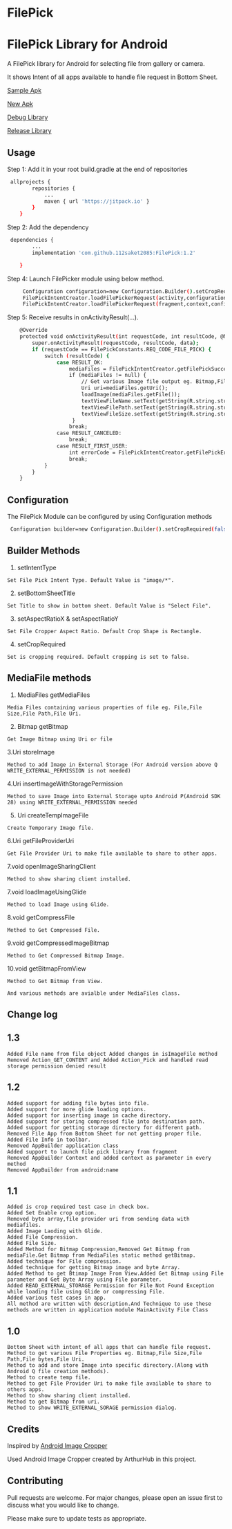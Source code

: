 # FilePick
# FilePick Library for Android


A FilePick library for Android for selecting file from gallery or camera.

It shows Intent of all apps available to handle file request in Bottom Sheet.

[Sample Apk](https://tinyurl.com/ur25czx)

[New Apk](https://tinyurl.com/yx2ohmbh)

[Debug Library](https://tinyurl.com/ujst2rn)

[Release Library](https://tinyurl.com/vu6k6an)



## Usage

Step 1: Add it in your root build.gradle at the end of repositories

```bash
 allprojects {
        repositories {
            ...
            maven { url 'https://jitpack.io' }
        }
    }
```

Step 2: Add the dependency

```bash
 dependencies {
        ...
       	implementation 'com.github.112saket2085:FilePick:1.2'

    }
```

Step 4: Launch FilePicker module using below method.
```bash
     Configuration configuration=new Configuration.Builder().setCropRequired(false).setAspectRatioX(1).setAspectRatioY(1).build();
     FilePickIntentCreator.loadFilePickerRequest(activity,configuration);
     FilePickIntentCreator.loadFilePickerRequest(fragment,context,configuration);

```

Step 5: Receive results in onActivityResult(...).

```bash
    @Override
    protected void onActivityResult(int requestCode, int resultCode, @Nullable Intent data) {
        super.onActivityResult(requestCode, resultCode, data);
        if (requestCode == FilePickConstants.REQ_CODE_FILE_PICK) {
            switch (resultCode) {
                case RESULT_OK:
                    mediaFiles = FilePickIntentCreator.getFilePickSuccessResult(data);
                    if (mediaFiles != null) {
                        // Get various Image file output eg. Bitmap,File Size,File Path,File bytes,File Uri.
                        Uri uri=mediaFiles.getUri();
                        loadImage(mediaFiles.getFile());
                        textViewFileName.setText(getString(R.string.str_file_name_detail, mediaFiles.getFileName()));
                        textViewFilePath.setText(getString(R.string.str_file_path_detail, mediaFiles.getFilePath()));
                        textViewFileSize.setText(getString(R.string.str_file_size_detail, mediaFiles.getFileSize()));
                     }
                    break;
                case RESULT_CANCELED:
                    break;
                case RESULT_FIRST_USER:
                    int errorCode = FilePickIntentCreator.getFilePickErrorResult(data);
                    break;
            }
        }
    }


```

## Configuration

The FilePick Module can be configured by using Configuration methods

```bash
 Configuration builder=new Configuration.Builder().setCropRequired(false).setAspectRatioX(1).setAspectRatioY(1).build();

```

## Builder Methods

1. setIntentType
```
Set File Pick Intent Type. Default Value is "image/*".
```
2. setBottomSheetTitle
```
Set Title to show in bottom sheet. Default Value is "Select File".
```
3. setAspectRatioX & setAspectRatioY
```
Set File Cropper Aspect Ratio. Default Crop Shape is Rectangle.
```
4. setCropRequired
```
Set is cropping required. Default cropping is set to false.
```

## MediaFile methods

1. MediaFiles getMediaFiles
```
Media Files containing various properties of file eg. File,File Size,File Path,File Uri.
```
2. Bitmap getBitmap
```
Get Image Bitmap using Uri or file
```
3.Uri storeImage
```
Method to add Image in External Storage (For Android version above Q WRITE_EXTERNAL_PERMISSION is not needed)
```
4.Uri insertImageWithStoragePermission
```
Method to save Image into External Storage upto Android P(Android SDK 28) using WRITE_EXTERNAL_PERMISSION needed
```
5. Uri createTempImageFile
```
Create Temporary Image file.
```
6.Uri getFileProviderUri
```
Get File Provider Uri to make file available to share to other apps.
```
7.void openImageSharingClient
```
Method to show sharing client installed.
```
7.void loadImageUsingGlide
```
Method to load Image using Glide.
```
8.void getCompressFile
```
Method to Get Compressed File.
```
9.void getCompressedImageBitmap
```
Method to Get Compressed Bitmap Image.
```
10.void getBitmapFromView
```
Method to Get Bitmap from View.
```
```
And various methods are avialble under MediaFiles class.
```

## Change log

## 1.3

```
Added File name from file object Added changes in isImageFile method
Removed Action_GET_CONTENT and Added Action_Pick and handled read storage permission denied result

```
## 1.2
```
Added support for adding file bytes into file.
Added support for more glide loading options.
Added support for inserting image in cache directory.
Added support for storing compressed file into destination path.
Added support for getting storage directory for different path.
Removed File App from Bottom Sheet for not getting proper file.
Added File Info in toolbar.
Removed AppBuilder application class
Added support to launch file pick library from fragment
Removed AppBuilder Context and added context as parameter in every method
Removed AppBuilder from android:name

```
## 1.1
```
Added is crop required test case in check box.
Added Set Enable crop option.
Removed byte array,file provider uri from sending data with mediafiles.
Added Image Laoding with Glide.
Added File Compression.
Added File Size.
Added Method for Bitmap Compression,Removed Get Bitmap from mediaFile.Get Bitmap from MediaFiles static method getBitmap.
Added technique for File compression.
Added technique for getting Bitmap image and byte Array.
Added Method to get Btimap Image From View.Added Get Bitmap using File parameter and Get Byte Array using File parameter.
Added READ_EXTERNAL_STORAGE Permission for File Not Found Exception while loading file using Glide or compressing File.
Added various test cases in app.
All method are written with description.And Technique to use these methods are written in application module MainActivity File Class
```
## 1.0
```
Bottom Sheet with intent of all apps that can handle file request.
Method to get various File Properties eg. Bitmap,File Size,File Path,File bytes,File Uri.
Method to add and store Image into specific directory.(Along with Android Q file creation methods).
Method to create temp file.
Method to get File Provider Uri to make file available to share to others apps.
Method to show sharing client installed.
Method to get Bitmap from uri.
Method to show WRITE_EXTERNAL_SORAGE permission dialog.
```

## Credits

Inspired by [Android Image Cropper](https://github.com/ArthurHub/Android-Image-Cropper)

Used Android Image Cropper created by 
ArthurHub in this project.

## Contributing
Pull requests are welcome. For major changes, please open an issue first to discuss what you would like to change.

Please make sure to update tests as appropriate.
